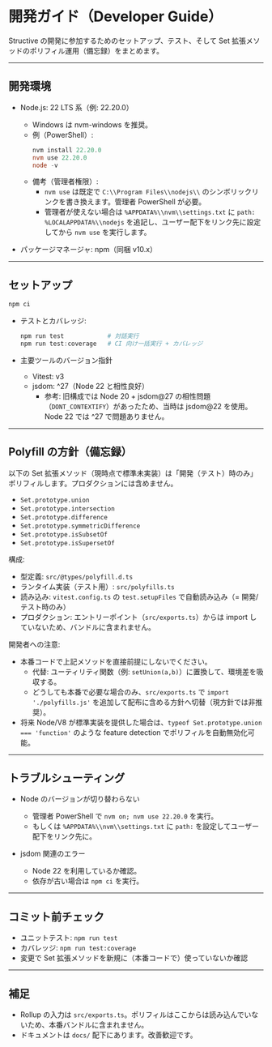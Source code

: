 # 開発ガイド（Developer Guide）

Structive の開発に参加するためのセットアップ、テスト、そして Set 拡張メソッドのポリフィル運用（備忘録）をまとめます。

---

## 開発環境

- Node.js: 22 LTS 系（例: 22.20.0）
  - Windows は nvm-windows を推奨。
  - 例（PowerShell）:
    ```powershell
    nvm install 22.20.0
    nvm use 22.20.0
    node -v
    ```
  - 備考（管理者権限）:
    - `nvm use` は既定で `C:\\Program Files\\nodejs\\` のシンボリックリンクを書き換えます。管理者 PowerShell が必要。
    - 管理者が使えない場合は `%APPDATA%\\nvm\\settings.txt` に `path: %LOCALAPPDATA%\\nodejs` を追記し、ユーザー配下をリンク先に設定してから `nvm use` を実行します。

- パッケージマネージャ: npm（同梱 v10.x）

---

## セットアップ

```powershell
npm ci
```

- テストとカバレッジ:
  ```powershell
  npm run test            # 対話実行
  npm run test:coverage   # CI 向け一括実行 + カバレッジ
  ```

- 主要ツールのバージョン指針
  - Vitest: v3
  - jsdom: ^27（Node 22 と相性良好）
    - 参考: 旧構成では Node 20 + jsdom@27 の相性問題（`DONT_CONTEXTIFY`）があったため、当時は jsdom@22 を使用。Node 22 では ^27 で問題ありません。

---

## Polyfill の方針（備忘録）

以下の Set 拡張メソッド（現時点で標準未実装）は「開発（テスト）時のみ」ポリフィルします。プロダクションには含めません。

- `Set.prototype.union`
- `Set.prototype.intersection`
- `Set.prototype.difference`
- `Set.prototype.symmetricDifference`
- `Set.prototype.isSubsetOf`
- `Set.prototype.isSupersetOf`

構成:
- 型定義: `src/@types/polyfill.d.ts`
- ランタイム実装（テスト用）: `src/polyfills.ts`
- 読み込み: `vitest.config.ts` の `test.setupFiles` で自動読み込み（= 開発/テスト時のみ）
- プロダクション: エントリーポイント（`src/exports.ts`）からは import していないため、バンドルに含まれません。

開発者への注意:
- 本番コードで上記メソッドを直接前提にしないでください。
  - 代替: ユーティリティ関数（例: `setUnion(a,b)`）に置換して、環境差を吸収する。
  - どうしても本番で必要な場合のみ、`src/exports.ts` で `import './polyfills.js'` を追加して配布に含める方針へ切替（現方針では非推奨）。
- 将来 Node/V8 が標準実装を提供した場合は、`typeof Set.prototype.union === 'function'` のような feature detection でポリフィルを自動無効化可能。

---

## トラブルシューティング

- Node のバージョンが切り替わらない
  - 管理者 PowerShell で `nvm on; nvm use 22.20.0` を実行。
  - もしくは `%APPDATA%\\nvm\\settings.txt` に `path:` を設定してユーザー配下をリンク先に。

- jsdom 関連のエラー
  - Node 22 を利用しているか確認。
  - 依存が古い場合は `npm ci` を実行。

---

## コミット前チェック

- ユニットテスト: `npm run test`
- カバレッジ: `npm run test:coverage`
- 変更で Set 拡張メソッドを新規に（本番コードで）使っていないか確認

---

## 補足

- Rollup の入力は `src/exports.ts`。ポリフィルはここからは読み込んでいないため、本番バンドルに含まれません。
- ドキュメントは `docs/` 配下にあります。改善歓迎です。
